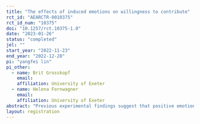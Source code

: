 ```yaml
---
title: "The effects of induced emotions on willingness to contribute"
rct_id: "AEARCTR-0010375"
rct_id_num: "10375"
doi: "10.1257/rct.10375-1.0"
date: "2023-01-26"
status: "completed"
jel: ""
start_year: "2022-11-23"
end_year: "2022-12-28"
pi: "yangfei lin"
pi_other:
  - name: Brit Grosskopf
    email: 
    affiliation: University of Exeter
  - name: Helena Fornwagner
    email: 
    affiliation: University of Exeter
abstract: "Previous experimental findings suggest that positive emotions promote productivity in a numeric task. While in the real world, the gender stereotype effect has been found to decrease team performance to some extent. Based on prior works, we ask whether induced emotions affect the participant's willingness to answer for the group in different gender types. We are especially interested in two induced emotions, fear, and pleasure.  "
layout: registration
---
```


